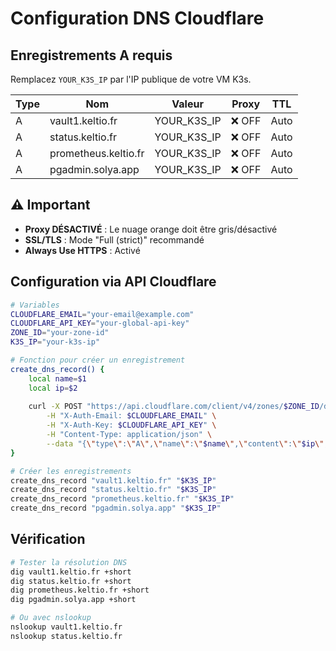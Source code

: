 # Configuration DNS Cloudflare

## Enregistrements A requis

Remplacez `YOUR_K3S_IP` par l'IP publique de votre VM K3s.

| Type | Nom | Valeur | Proxy | TTL |
|------|-----|--------|-------|-----|
| A | vault1.keltio.fr | YOUR_K3S_IP | ❌ OFF | Auto |
| A | status.keltio.fr | YOUR_K3S_IP | ❌ OFF | Auto |
| A | prometheus.keltio.fr | YOUR_K3S_IP | ❌ OFF | Auto |
| A | pgadmin.solya.app | YOUR_K3S_IP | ❌ OFF | Auto |

## ⚠️ Important

- **Proxy DÉSACTIVÉ** : Le nuage orange doit être gris/désactivé
- **SSL/TLS** : Mode "Full (strict)" recommandé
- **Always Use HTTPS** : Activé

## Configuration via API Cloudflare

```bash
# Variables
CLOUDFLARE_EMAIL="your-email@example.com"
CLOUDFLARE_API_KEY="your-global-api-key"
ZONE_ID="your-zone-id"
K3S_IP="your-k3s-ip"

# Fonction pour créer un enregistrement
create_dns_record() {
    local name=$1
    local ip=$2
    
    curl -X POST "https://api.cloudflare.com/client/v4/zones/$ZONE_ID/dns_records" \
        -H "X-Auth-Email: $CLOUDFLARE_EMAIL" \
        -H "X-Auth-Key: $CLOUDFLARE_API_KEY" \
        -H "Content-Type: application/json" \
        --data "{\"type\":\"A\",\"name\":\"$name\",\"content\":\"$ip\",\"proxied\":false}"
}

# Créer les enregistrements
create_dns_record "vault1.keltio.fr" "$K3S_IP"
create_dns_record "status.keltio.fr" "$K3S_IP"
create_dns_record "prometheus.keltio.fr" "$K3S_IP"
create_dns_record "pgadmin.solya.app" "$K3S_IP"
```

## Vérification

```bash
# Tester la résolution DNS
dig vault1.keltio.fr +short
dig status.keltio.fr +short
dig prometheus.keltio.fr +short
dig pgadmin.solya.app +short

# Ou avec nslookup
nslookup vault1.keltio.fr
nslookup status.keltio.fr
```
